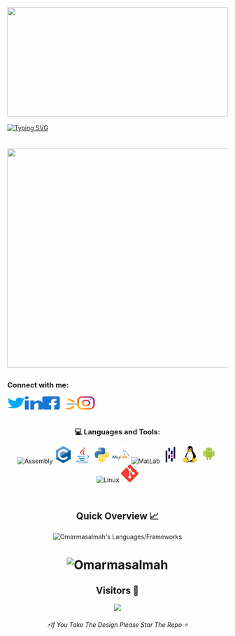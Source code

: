 <img src="https://cdn.pixabay.com/photo/2023/10/18/03/54/ai-generated-8322792_1280.jpg" width="100%" height="250" />

<a href="https://git.io/typing-svg"><img src="https://readme-typing-svg.demolab.com?font=Noto+Serif&size=31&pause=1001&center=true&vCenter=true&multiline=true&random=false&width=800&height=100&lines=Hi+%F0%9F%91%8B%2C+I'm+Omar+Masalmah;Computer+Engineering+Student+%40+Birzeit+University" alt="Typing SVG" /></a>
<h1>

<div align="center">
  <img src="https://user-images.githubusercontent.com/19783675/259906130-5d3c8800-fb00-45d0-b9dd-7eb82f057baf.gif" width="600" height="500"/>
</div>

</div><h3 align="left"> Connect with me:</h3>
<p align="left">
<a href="https://twitter.com/omar_masalmah" target="blank"><img align="center" src="https://raw.githubusercontent.com/teamedwardforever/Readme-Generator/71f25dd8b98329b168142a6b782a107b75eab178/svg/Social/twitter.svg" alt="omar_masalmah" height="30" width="40" /></a><a href="https://linkedin.com/in/omar-masalmah-25031a255/" target="blank"><img align="center" src="https://raw.githubusercontent.com/teamedwardforever/Readme-Generator/71f25dd8b98329b168142a6b782a107b75eab178/svg/Social/linked-in-alt.svg" alt="Omar Masalmah" height="30" width="40" /></a><a href="https://fb.com/profile.php?id=100001827251020" target="blank"><img align="center" src="https://raw.githubusercontent.com/teamedwardforever/Readme-Generator/71f25dd8b98329b168142a6b782a107b75eab178/svg/Social/facebook.svg" alt="Omar J Masalmah" height="30" width="40" /></a><a href="https://www.leetcode.com/masalmaho64" target="blank"><img align="center" src="https://raw.githubusercontent.com/teamedwardforever/Readme-Generator/71f25dd8b98329b168142a6b782a107b75eab178/svg/Social/leet-code.svg" alt="masalmaho64" height="30" width="40" /></a><a href="https://instagram.com/omar_j_masalmah" target="blank"><img align="center" src="https://raw.githubusercontent.com/teamedwardforever/Readme-Generator/71f25dd8b98329b168142a6b782a107b75eab178/svg/Social/instagram.svg" alt="omar_j_masalmah" height="30" width="40" /></a></p>

<h1>

<h3 align="center"> 💻 Languages and Tools: </h3>
<p align="center">
<img src="https://encrypted-tbn0.gstatic.com/images?q=tbn:ANd9GcRutNG9ym4mMIE5xqK0-muwxzr1xWEfoWTezZUuSxJ9qg&s" alt="Assembly" width="40" height="40"/>
<img src="https://raw.githubusercontent.com/teamedwardforever/Readme-Generator/71f25dd8b98329b168142a6b782a107b75eab178/svg/Skills/Languages/c-original.svg" alt="C" width="40" height="40"/>
<img src="https://raw.githubusercontent.com/teamedwardforever/Readme-Generator/71f25dd8b98329b168142a6b782a107b75eab178/svg/Skills/Languages/java-original.svg" alt="Java" width="40" height="40"/>
<img src="https://raw.githubusercontent.com/teamedwardforever/Readme-Generator/71f25dd8b98329b168142a6b782a107b75eab178/svg/Skills/Languages/python-original.svg" alt="Python" width="40" height="40"/>
<img src="https://raw.githubusercontent.com/teamedwardforever/Readme-Generator/71f25dd8b98329b168142a6b782a107b75eab178/svg/Skills/Database/mysql-original-wordmark.svg" alt="Mysql" width="40" height="40"/>
<img src="https://dl.dropboxusercontent.com/s/6e7hk06wzjp3j52/Matlab_Logo.png" alt="MatLab" width="40" height="40"/>
<img src="https://raw.githubusercontent.com/teamedwardforever/Readme-Generator/71f25dd8b98329b168142a6b782a107b75eab178/svg/Skills/ML/pandas-original.svg" alt="Pandas" width="40" height="40"/>
<img src="https://raw.githubusercontent.com/teamedwardforever/Readme-Generator/71f25dd8b98329b168142a6b782a107b75eab178/svg/Skills/Other/linux-original.svg" alt="Linux" width="40" height="40"/>
<img src="https://raw.githubusercontent.com/devicons/devicon/master/icons/android/android-original-wordmark.svg" alt="Linux" width="40" height="40"/>
<img src="https://cdn.worldvectorlogo.com/logos/arduino-1.svg" alt="Linux" width="40" height="40"/>
<img src="https://raw.githubusercontent.com/teamedwardforever/Readme-Generator/71f25dd8b98329b168142a6b782a107b75eab178/svg/Skills/Other/git-scm-icon.svg" alt="Git" width="40" height="40"/>
</p>

<br />
<h2 align="center"> Quick Overview 📈</h2>
<p align = "center">
  <img src = "https://github-readme-stats.vercel.app/api/top-langs?username=Omarmasalmah&show_icons=true&count_private=true&locale=en&layout=compact&langs_count=10&hide_border=true&bg_color=151515&title_color=FB8C00&text_color=fff&icon_color=fff" alt = "Omarmasalmah's Languages/Frameworks" width = 400 />

<h1>
<p align="center" height="180em"> 
<img src="https://github-readme-stats.vercel.app/api?username=Omarmasalmah&show_icons=true&locale=en&theme=highcontrast" alt="Omarmasalmah" /></p>

<h2 align="center">Visitors 👀</h2>
<div align="center" >
  <img src="https://profile-counter.glitch.me/Omarmasalmah/count.svg"></img>
</div>

<h6 align="center">⚡If You Take The Design Please Star The Repo ⭐</h6>

<h5>
